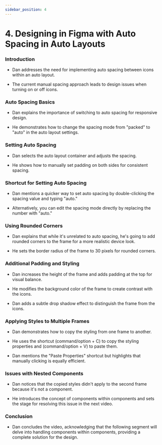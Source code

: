 ```yaml
---
sidebar_position: 4
---
```


# 4. Designing in Figma with Auto Spacing in Auto Layouts

### Introduction

- Dan addresses the need for implementing auto spacing between icons within an auto layout.

- The current manual spacing approach leads to design issues when turning on or off icons.

### Auto Spacing Basics

- Dan explains the importance of switching to auto spacing for responsive design.

- He demonstrates how to change the spacing mode from "packed" to "auto" in the auto layout settings.

### Setting Auto Spacing

- Dan selects the auto layout container and adjusts the spacing.

- He shows how to manually set padding on both sides for consistent spacing.

### Shortcut for Setting Auto Spacing

- Dan mentions a quicker way to set auto spacing by double-clicking the spacing value and typing "auto."

- Alternatively, you can edit the spacing mode directly by replacing the number with "auto."

### Using Rounded Corners

- Dan explains that while it's unrelated to auto spacing, he's going to add rounded corners to the frame for a more realistic device look.

- He sets the border radius of the frame to 30 pixels for rounded corners.

### Additional Padding and Styling

- Dan increases the height of the frame and adds padding at the top for visual balance.

- He modifies the background color of the frame to create contrast with the icons.

- Dan adds a subtle drop shadow effect to distinguish the frame from the icons.

### Applying Styles to Multiple Frames

- Dan demonstrates how to copy the styling from one frame to another.

- He uses the shortcut (command/option + C) to copy the styling properties and (command/option + V) to paste them.

- Dan mentions the "Paste Properties" shortcut but highlights that manually clicking is equally efficient.

### Issues with Nested Components

- Dan notices that the copied styles didn't apply to the second frame because it's not a component.

- He introduces the concept of components within components and sets the stage for resolving this issue in the next video.

### Conclusion

- Dan concludes the video, acknowledging that the following segment will delve into handling components within components, providing a complete solution for the design.
